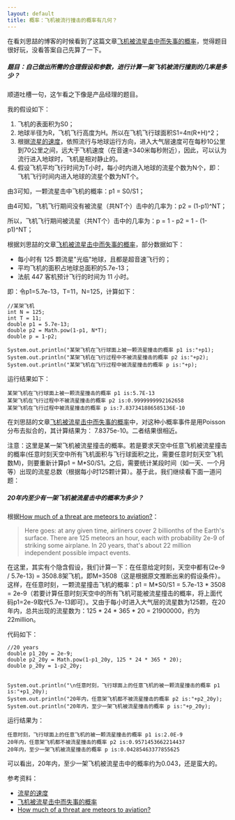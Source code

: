 ```yaml
---
layout: default
title: 概率：飞机被流行撞击的概率有几何？
---
```

在看刘思喆的博客的时候看到了这篇文章[飞机被流星击中而失事的概率](http://www.bjt.name/2009/06/france-flight-poisson/)，觉得题目很好玩，没看答案自己先算了一下。

##### 题目：自己做出所需的合理假设和参数，进行计算一架飞机被流行撞到的几率是多少？

顺道吐槽一句，这乍看之下像是产品经理的题目。

我的假设如下：

1. 飞机的表面积为S0；
2. 地球半径为R，飞机飞行高度为H。所以在飞机飞行球面积S1=4π(R+H)^2；
3. 根据[流星的速度](http://tech.qq.com/a/20111212/000372.htm)，依照流行与地球运行方向，进入大气层速度可在每秒10公里到70公里之间，远大于飞机速度（在音速=340米每秒附近），因此，可以认为流行进入地球时，飞机是相对静止的。
4. 假设飞机平均飞行时间为T小时，每小时内进入地球的流星个数为N个，即：飞机飞行时间内进入地球的流星个数为NT个。

由3可知，一颗流星击中飞机的概率：p1 = S0/S1；

由4可知，飞机飞行期间没有被流星（共NT个）击中的几率为：p2 = (1-p1)^NT；

所以，飞机飞行期间被流星（共NT个）击中的几率为：p = 1 - p2 = 1 - (1-p1)^NT；

根据刘思喆的文章[飞机被流星击中而失事的概率](http://www.bjt.name/2009/06/france-flight-poisson/)，部分数据如下：

* 每小时有 125 颗流星"光临"地球，且都是超音速飞行的；
* 平均飞机的面积占地球总面积的5.7e-13；
* 法航 447 客机预计飞行的时间为 11 小时。

即：令p1=5.7e-13，T=11，N=125，计算如下：

	//某架飞机
	int N = 125;
	int T = 11;
	double p1 = 5.7e-13;
	double p2 = Math.pow(1-p1, N*T);
	double p = 1-p2;

	System.out.println("某架飞机在飞行球面上被一颗流星撞击的概率 p1 is:"+p1);
	System.out.println("某架飞机在飞行过程中不被流星撞击的概率 p2 is:"+p2);
	System.out.println("某架飞机在飞行过程中被流星撞击的概率 p is:"+p);

运行结果如下：

	某架飞机在飞行球面上被一颗流星撞击的概率 p1 is:5.7E-13
	某架飞机在飞行过程中不被流星撞击的概率 p2 is:0.9999999992162658
	某架飞机在飞行过程中被流星撞击的概率 p is:7.837341886585136E-10

在刘思喆的文章[飞机被流星击中而失事的概率](http://www.bjt.name/2009/06/france-flight-poisson/)中，对这种小概率事件是用Poisson分布去拟合的，其计算结果为： 7.8375e-10。二者结果很相近。

注意：这里是某一架飞机被流星撞击的概率。若是要求天空中任意飞机被流星撞击的概率(任意时刻天空中所有飞机面积与飞行球面积之比，需要任意时刻天空飞机数M)，则要重新计算p1 = M*S0/S1。之后，需要统计某段时间（如一天、一个月等）出现的流星总数（根据每小时125颗计算）。基于此，我们继续看下面一道问题：



##### 20年内至少有一架飞机被流星击中的概率为多少？

根据[How much of a threat are meteors to aviation?](http://blog.revolutionanalytics.com/2009/06/how-much-of-a-threat-are-meteors-to-aviation.html)：

> Here goes: at any given time, airliners cover 2 billionths of the Earth's surface. There are 125 meteors an hour, each with probability 2e-9 of striking some airplane. In 20 years, that's about 22 million independent possible impact events. 

在这里，其实有个隐含假设，我们计算一下：在任意给定时刻，天空中都有(2e-9 / 5.7e-13) = 3508.8架飞机，即M=3508（这是根据原文推断出来的假设条件）。这样，在任意时刻，一颗流星撞击飞机的概率：p1 = M*S0/S1 = 5.7e-13 * 3508 = 2e-9（若要计算任意时刻天空中的所有飞机可能被流星撞击的概率，将上面代码p1=2e-9取代5.7e-13即可）。又由于每小时进入大气层的流星数为125颗，在20年内，总共出现的流星数为：125 * 24 * 365 * 20 = 21900000，约为22million。

代码如下：

	//20 years
	double p1_20y = 2e-9;
	double p2_20y = Math.pow(1-p1_20y, 125 * 24 * 365 * 20);
	double p_20y = 1-p2_20y;


	System.out.println("\n任意时刻，飞行球面上的任意飞机的被一颗流星撞击的概率 p1 is:"+p1_20y);
	System.out.println("20年内，任意架飞机都不被流星撞击的概率 p2 is:"+p2_20y);
	System.out.println("20年内，至少一架飞机被流星撞击的概率 p is:"+p_20y);

运行结果为：

	任意时刻，飞行球面上的任意飞机的被一颗流星撞击的概率 p1 is:2.0E-9
	20年内，任意架飞机都不被流星撞击的概率 p2 is:0.9571453662214437
	20年内，至少一架飞机被流星撞击的概率 p is:0.04285463377855625

可以看出，20年内，至少一架飞机被流星击中的概率约为0.043，还是蛮大的。

参考资料：

* [流星的速度](http://tech.qq.com/a/20111212/000372.htm)
* [飞机被流星击中而失事的概率](http://www.bjt.name/2009/06/france-flight-poisson/)
* [How much of a threat are meteors to aviation?](http://blog.revolutionanalytics.com/2009/06/how-much-of-a-threat-are-meteors-to-aviation.html)
